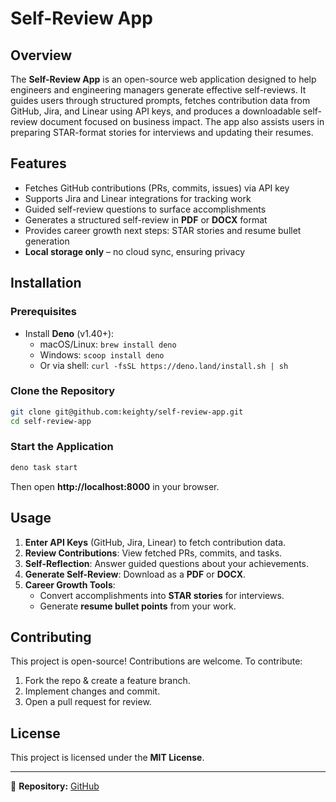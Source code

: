 # Self-Review App

## Overview
The **Self-Review App** is an open-source web application designed to help engineers and engineering managers generate effective self-reviews. It guides users through structured prompts, fetches contribution data from GitHub, Jira, and Linear using API keys, and produces a downloadable self-review document focused on business impact. The app also assists users in preparing STAR-format stories for interviews and updating their resumes.

## Features
- Fetches GitHub contributions (PRs, commits, issues) via API key
- Supports Jira and Linear integrations for tracking work
- Guided self-review questions to surface accomplishments
- Generates a structured self-review in **PDF** or **DOCX** format
- Provides career growth next steps: STAR stories and resume bullet generation
- **Local storage only** – no cloud sync, ensuring privacy

## Installation

### Prerequisites
- Install **Deno** (v1.40+):
  - macOS/Linux: `brew install deno`
  - Windows: `scoop install deno`
  - Or via shell: `curl -fsSL https://deno.land/install.sh | sh`

### Clone the Repository
```sh
git clone git@github.com:keighty/self-review-app.git
cd self-review-app
```

### Start the Application
```sh
deno task start
```
Then open **http://localhost:8000** in your browser.

## Usage
1. **Enter API Keys** (GitHub, Jira, Linear) to fetch contribution data.
2. **Review Contributions**: View fetched PRs, commits, and tasks.
3. **Self-Reflection**: Answer guided questions about your achievements.
4. **Generate Self-Review**: Download as a **PDF** or **DOCX**.
5. **Career Growth Tools**:
   - Convert accomplishments into **STAR stories** for interviews.
   - Generate **resume bullet points** from your work.

## Contributing
This project is open-source! Contributions are welcome. To contribute:
1. Fork the repo & create a feature branch.
2. Implement changes and commit.
3. Open a pull request for review.

## License
This project is licensed under the **MIT License**.

---

🔗 **Repository:** [GitHub](https://github.com/keighty/self-review-app)

